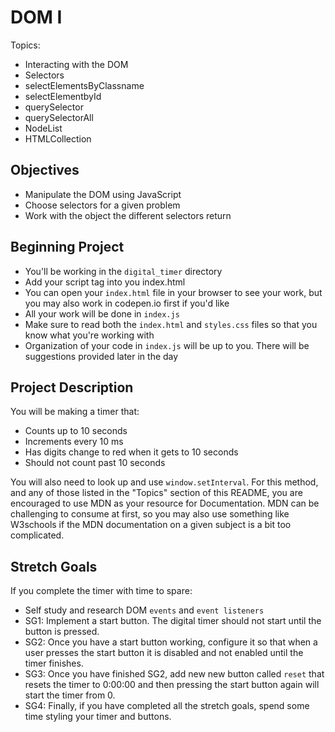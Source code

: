 # DOM I

Topics:
 * Interacting with the DOM
 * Selectors
  * selectElementsByClassname
  * selectElementbyId
  * querySelector
  * querySelectorAll
 * NodeList
 * HTMLCollection

## Objectives
 * Manipulate the DOM using JavaScript
 * Choose selectors for a given problem
 * Work with the object the different selectors return

## Beginning Project
 * You'll be working in the `digital_timer` directory
 * Add your script tag into you index.html
 * You can open your `index.html` file in your browser to see your work, but you may also work in codepen.io first if you'd like
 * All your work will be done in `index.js`
 * Make sure to read both the `index.html` and `styles.css` files so that you know what you're working with
 * Organization of your code in `index.js` will be up to you. There will be suggestions provided later in the day

## Project Description
 You will be making a timer that:
  * Counts up to 10 seconds
  * Increments every 10 ms
  * Has digits change to red when it gets to 10 seconds
  * Should not count past 10 seconds

 You will also need to look up and use `window.setInterval`. For this method, and any of those listed in the "Topics" section of this README, you are encouraged to use MDN as your resource for Documentation. MDN can be challenging to consume at first, so you may also use something like W3schools if the MDN documentation on a given subject is a bit too complicated.

 ## Stretch Goals
  If you complete the timer with time to spare:
  * Self study and research DOM `events` and `event listeners`
  * SG1: Implement a start button. The digital timer should not start until the button is pressed.
  * SG2: Once you have a start button working, configure it so that when a user presses the start button it is disabled and not enabled until the timer finishes.
  * SG3: Once you have finished SG2, add new new button called `reset` that resets the timer to 0:00:00 and then pressing the start button again will start the timer from 0.
  * SG4: Finally, if you have completed all the stretch goals, spend some time styling your timer and buttons.
